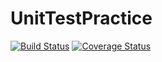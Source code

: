 # UnitTestPractice

[![Build Status](https://travis-ci.org/Dragongoat/UnitTestPractice.svg?branch=master)](https://travis-ci.org/Dragongoat/UnitTestPractice)
[![Coverage Status](https://coveralls.io/repos/github/Dragongoat/UnitTestPractice/badge.svg?branch=master)](https://coveralls.io/github/Dragongoat/UnitTestPractice?branch=master)